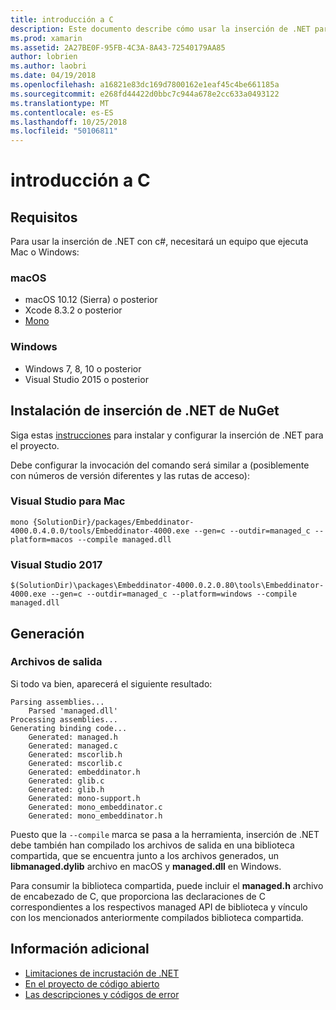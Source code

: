 ```yaml
---
title: introducción a C
description: Este documento describe cómo usar la inserción de .NET para incrustar código .NET en una aplicación C. Describe cómo usar la inserción de .NET en Visual Studio 2017 y Visual Studio para Mac.
ms.prod: xamarin
ms.assetid: 2A27BE0F-95FB-4C3A-8A43-72540179AA85
author: lobrien
ms.author: laobri
ms.date: 04/19/2018
ms.openlocfilehash: a16821e83dc169d7800162e1eaf45c4be661185a
ms.sourcegitcommit: e268fd44422d0bbc7c944a678e2cc633a0493122
ms.translationtype: MT
ms.contentlocale: es-ES
ms.lasthandoff: 10/25/2018
ms.locfileid: "50106811"
---
```

# <a name="getting-started-with-c"></a>introducción a C

## <a name="requirements"></a>Requisitos

Para usar la inserción de .NET con c#, necesitará un equipo que ejecuta Mac o Windows:

### <a name="macos"></a>macOS

* macOS 10.12 (Sierra) o posterior
* Xcode 8.3.2 o posterior
* [Mono](http://www.mono-project.com/download/)

### <a name="windows"></a>Windows

* Windows 7, 8, 10 o posterior
* Visual Studio 2015 o posterior

## <a name="installing-net-embedding-from-nuget"></a>Instalación de inserción de .NET de NuGet

Siga estas [instrucciones](~/tools/dotnet-embedding/get-started/install/install.md) para instalar y configurar la inserción de .NET para el proyecto.

Debe configurar la invocación del comando será similar a (posiblemente con números de versión diferentes y las rutas de acceso):

### <a name="visual-studio-for-mac"></a>Visual Studio para Mac

```shell
mono {SolutionDir}/packages/Embeddinator-4000.0.4.0.0/tools/Embeddinator-4000.exe --gen=c --outdir=managed_c --platform=macos --compile managed.dll
```

### <a name="visual-studio-2017"></a>Visual Studio 2017

```shell
$(SolutionDir)\packages\Embeddinator-4000.0.2.0.80\tools\Embeddinator-4000.exe --gen=c --outdir=managed_c --platform=windows --compile managed.dll
```

## <a name="generation"></a>Generación

### <a name="output-files"></a>Archivos de salida

Si todo va bien, aparecerá el siguiente resultado:

```shell
Parsing assemblies...
    Parsed 'managed.dll'
Processing assemblies...
Generating binding code...
    Generated: managed.h
    Generated: managed.c
    Generated: mscorlib.h
    Generated: mscorlib.c
    Generated: embeddinator.h
    Generated: glib.c
    Generated: glib.h
    Generated: mono-support.h
    Generated: mono_embeddinator.c
    Generated: mono_embeddinator.h
```

Puesto que la `--compile` marca se pasa a la herramienta, inserción de .NET debe también han compilado los archivos de salida en una biblioteca compartida, que se encuentra junto a los archivos generados, un **libmanaged.dylib** archivo en macOS y **managed.dll** en Windows.

Para consumir la biblioteca compartida, puede incluir el **managed.h** archivo de encabezado de C, que proporciona las declaraciones de C correspondientes a los respectivos managed API de biblioteca y vínculo con los mencionados anteriormente compilados biblioteca compartida.

## <a name="further-reading"></a>Información adicional

* [Limitaciones de incrustación de .NET](~/tools/dotnet-embedding/limitations.md)
* [En el proyecto de código abierto](https://github.com/mono/Embeddinator-4000/blob/master/Contributing.md)
* [Las descripciones y códigos de error](~/tools/dotnet-embedding/errors.md)

